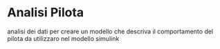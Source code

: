 # Analisi Pilota

analisi dei dati per creare un modello che descriva il comportamento del pilota da utilizzaro nel modello simulink